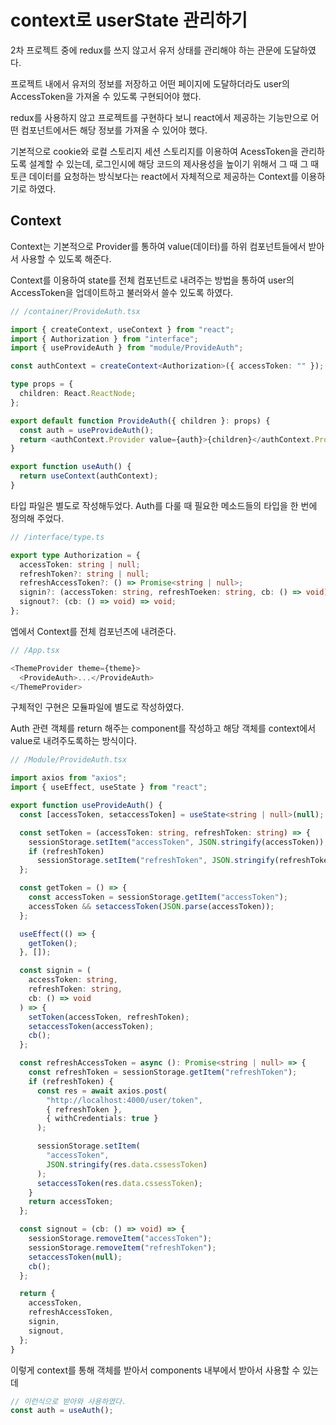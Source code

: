 # context로 userState 관리하기

2차 프로젝트 중에 redux를 쓰지 않고서 유저 상태를 관리해야 하는 관문에 도달하였다.

프로젝트 내에서 유저의 정보를 저장하고 어떤 페이지에 도달하더라도 user의 AccessToken을 가져올 수 있도록 구현되어야 했다.

redux를 사용하지 않고 프로젝트를 구현하다 보니 react에서 제공하는 기능만으로 어떤 컴포넌트에서든 해당 정보를 가져올 수 있어야 했다.

기본적으로 cookie와 로컬 스토리지 세션 스토리지를 이용하여 AcessToken을 관리하도록 설계할 수 있는데, 로그인시에 해당 코드의 제사용성을 높이기 위해서 그 때 그 때 토큰 데이터를 요청하는 방식보다는 react에서 자체적으로 제공하는 Context를 이용하기로 하였다.

## Context

Context는 기본적으로 Provider를 통하여 value(데이터)를 하위 컴포넌트들에서 받아서 사용할 수 있도록 해준다.

Context를 이용하여 state를 전체 컴포넌트로 내려주는 방법을 통하여 user의 AccessToken을 업데이트하고 불러와서 쓸수 있도록 하였다.

```ts
// /container/ProvideAuth.tsx

import { createContext, useContext } from "react";
import { Authorization } from "interface";
import { useProvideAuth } from "module/ProvideAuth";

const authContext = createContext<Authorization>({ accessToken: "" });

type props = {
  children: React.ReactNode;
};

export default function ProvideAuth({ children }: props) {
  const auth = useProvideAuth();
  return <authContext.Provider value={auth}>{children}</authContext.Provider>;
}

export function useAuth() {
  return useContext(authContext);
}
```

타입 파일은 별도로 작성해두었다. Auth를 다룰 때 필요한 메소드들의 타입을 한 번에 정의해 주었다.

```ts
// /interface/type.ts

export type Authorization = {
  accessToken: string | null;
  refreshToken?: string | null;
  refreshAccessToken?: () => Promise<string | null>;
  signin?: (accessToken: string, refreshToeken: string, cb: () => void) => void;
  signout?: (cb: () => void) => void;
};
```

엡에서 Context를 전체 컴포넌츠에 내려준다.

```ts
// /App.tsx

<ThemeProvider theme={theme}>
  <ProvideAuth>...</ProvideAuth>
</ThemeProvider>
```

구체적인 구현은 모듈파일에 별도로 작성하였다.

Auth 관련 객체를 return 해주는 component를 작성하고 해당 객체를 context에서 value로 내려주도록하는 방식이다.

```ts
// /Module/ProvideAuth.tsx

import axios from "axios";
import { useEffect, useState } from "react";

export function useProvideAuth() {
  const [accessToken, setaccessToken] = useState<string | null>(null);

  const setToken = (accessToken: string, refreshToken: string) => {
    sessionStorage.setItem("accessToken", JSON.stringify(accessToken));
    if (refreshToken)
      sessionStorage.setItem("refreshToken", JSON.stringify(refreshToken));
  };

  const getToken = () => {
    const accessToken = sessionStorage.getItem("accessToken");
    accessToken && setaccessToken(JSON.parse(accessToken));
  };

  useEffect(() => {
    getToken();
  }, []);

  const signin = (
    accessToken: string,
    refreshToken: string,
    cb: () => void
  ) => {
    setToken(accessToken, refreshToken);
    setaccessToken(accessToken);
    cb();
  };

  const refreshAccessToken = async (): Promise<string | null> => {
    const refreshToken = sessionStorage.getItem("refreshToken");
    if (refreshToken) {
      const res = await axios.post(
        "http://localhost:4000/user/token",
        { refreshToken },
        { withCredentials: true }
      );

      sessionStorage.setItem(
        "accessToken",
        JSON.stringify(res.data.cssessToken)
      );
      setaccessToken(res.data.cssessToken);
    }
    return accessToken;
  };

  const signout = (cb: () => void) => {
    sessionStorage.removeItem("accessToken");
    sessionStorage.removeItem("refreshToken");
    setaccessToken(null);
    cb();
  };

  return {
    accessToken,
    refreshAccessToken,
    signin,
    signout,
  };
}
```

이렇게 context를 통해 객체를 받아서 components 내부에서 받아서 사용할 수 있는데

```ts
// 이런식으로 받아와 사용하였다.
const auth = useAuth();
```
